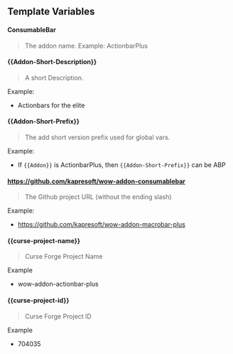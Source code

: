## Template Variables

#### ConsumableBar
>The addon name. Example:  ActionbarPlus

#### {{Addon-Short-Description}}
>A short Description.

Example:
- Actionbars for the elite

#### {{Addon-Short-Prefix}}
>The add short version prefix used for global vars.

Example: 
- If `{{Addon}}` is ActionbarPlus, then `{{Addon-Short-Prefix}}` can be ABP

#### https://github.com/kapresoft/wow-addon-consumablebar
>The Github project URL (without the ending slash)
> 
Example:
- https://github.com/kapresoft/wow-addon-macrobar-plus

#### {{curse-project-name}}
> Curse Forge Project Name

Example
- wow-addon-actionbar-plus

#### {{curse-project-id}}
> Curse Forge Project ID
 
Example
- 704035
